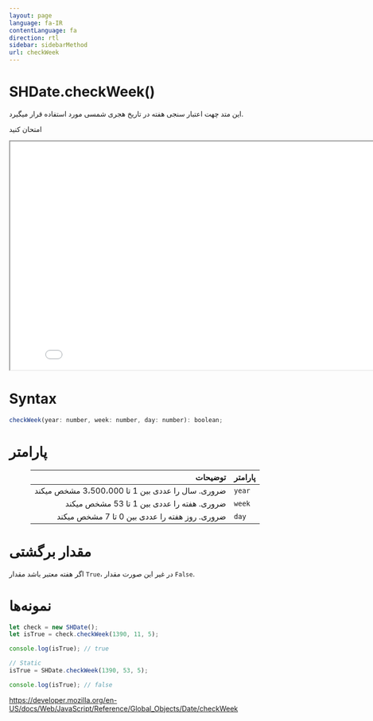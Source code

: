 ```yaml
---
layout: page
language: fa-IR
contentLanguage: fa
direction: rtl
sidebar: sidebarMethod
url: checkWeek
---
```


# SHDate.checkWeek()

این متد چهت اعتبار سنجی هفته در تاریخ هجری شمسی مورد استفاده قرار میگیرد.

امتحان کنید

<iframe style="width: 830px; height: 460px;" src="/SHDateTime-js/examples/live.html?function=checkWeek" title="MDN Web Docs Interactive Example" loading="lazy"></iframe>
<br/>

# Syntax

```js
checkWeek(year: number, week: number, day: number): boolean;
```

# پارامتر

<div dir="rtl">

| پارامتر |                                          توضیحات |
| :------ | -----------------------------------------------: |
| `year`  | ضروری. سال را عددی بین 1 تا 3،500،000 مشخص میکند |
| `week`  |       ضروری. هفته را عددی بین 1 تا 53 مشخص میکند |
| `day`   |    ضروری. روز هفته را عددی بین 0 تا 7 مشخص میکند |

</div>

# مقدار برگشتی

اگر هفته معتبر باشد مقدار `True`، در غیر این صورت مقدار `False`.

# نمونه‌ها

```js
let check = new SHDate();
let isTrue = check.checkWeek(1390, 11, 5);

console.log(isTrue); // true

// Static
isTrue = SHDate.checkWeek(1390, 53, 5);

console.log(isTrue); // false
```

https://developer.mozilla.org/en-US/docs/Web/JavaScript/Reference/Global_Objects/Date/checkWeek
